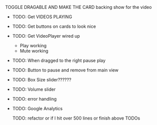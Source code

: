 TOGGLE DRAGABLE AND MAKE THE CARD backing show for the video

* TODO: Get VIDEOS PLAYING 
* TODO: Get buttons on cards to look nice
* TODO: Get VideoPlayer wired up
  * Play working 
  * Mute working
* TODO: When dragged to the right pause play
* TODO: Button to pause and remove from main view
* TODO: Box Size slider??????
* TODO: Volume slider
* TODO: error handling
* TODO: Google Analytics

 

     TODO: refactor or if I hit over 500 lines or finish above TODOs
